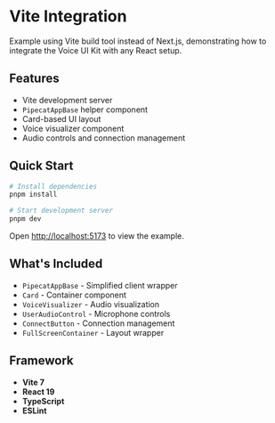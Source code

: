# Vite Integration

Example using Vite build tool instead of Next.js, demonstrating how to integrate the Voice UI Kit with any React setup.

## Features

- Vite development server
- `PipecatAppBase` helper component
- Card-based UI layout
- Voice visualizer component
- Audio controls and connection management

## Quick Start

```bash
# Install dependencies
pnpm install

# Start development server
pnpm dev
```

Open [http://localhost:5173](http://localhost:5173) to view the example.

## What's Included

- `PipecatAppBase` - Simplified client wrapper
- `Card` - Container component
- `VoiceVisualizer` - Audio visualization
- `UserAudioControl` - Microphone controls
- `ConnectButton` - Connection management
- `FullScreenContainer` - Layout wrapper

## Framework

- **Vite 7**
- **React 19**
- **TypeScript**
- **ESLint**
